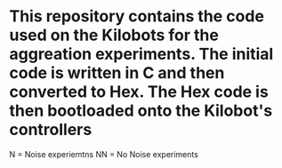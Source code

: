 # This repository contains the code used on the Kilobots for the aggreation experiments. The initial code is written in C and then converted to Hex. The Hex code is then bootloaded onto the Kilobot's controllers

N = Noise experiemtns
NN = No Noise experiments
